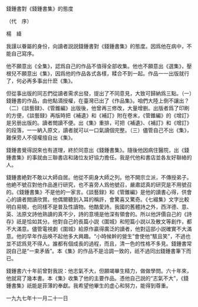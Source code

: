 錢鍾書對《錢鍾書集》的態度

（代　序）

楊　絳





我謹以眷屬的身份，向讀者説説錢鍾書對《錢鍾書集》的態度。因爲他在病中，不能自己寫序。

他不願意出《全集》，認爲自己的作品不值得全部收集。他也不願意出《選集》，壓根兒不願意出《集》，因爲他的作品各式各樣，糅合不到一起。作品一一出版就行了，何必再多事出什麽《集》。

但從事出版的同志們從讀者需求出發，提出了不同意見，大致可歸納爲三點。（一）錢鍾書的作品，由他點滴授權，在臺灣已出了《作品集》。咱們大陸上倒不讓出？（二）《談藝録》、《管錐編》出版後，他曾再三修改，大量增删。出版者爲了印刷的方便，《談藝録》再版時把《補遺》和《補訂》附在卷末，《管錐編》的《增訂》是另册出版的。讀者閲讀不便。出《集》重排，可把《補遺》、《補訂》和《增訂》的段落，一一納入原文，讀者就可以一口氣讀個完整。（三）儘管自己不出《集》，難保旁人不侵權擅自出《集》。

錢鍾書覺得説來也有道理，終於同意出《錢鍾書集》。隨後他因病住醫院，出《錢鍾書集》的事就由三聯書店和諸位友好協力擔任。我是代他和書店並各友好聯絡的人。

錢鍾書絶對不敢以大師自居。他從不廁身大師之列。他不開宗立派，不傳授弟子。他絶不號召對他作品進行研究，也不喜旁人爲他號召，嚴肅認真的研究是不用號召的。《錢鍾書集》不是他的一家言。《談藝録》和《管錐編》是他的讀書心得，供會心的讀者閲讀欣賞。他偶爾聽到入耳的稱許，會驚喜又驚奇。《七綴集》文字比較明白易曉，也同樣不是普及性讀物。他酷愛詩。我國的舊體詩之外，西洋德、意、英、法原文詩他熟讀的真不少，詩的意境是他深有領會的。所以他評價自己的《詩存》祇是恰如其分。他對自己的長篇小説《圍城》和短篇小説以及散文等創作，都不大滿意。儘管電視劇《圍城》給原作贏得廣泛的讀者，他對這部小説確實不大滿意。他的早年作品唤不起他多大興趣。“小時候幹的營生”會使他“駭且笑”，不過也並不認爲見不得人。誰都有個成長的過程，而且，清一色的性格不多見。錢鍾書常説自己是“一束矛盾”。本《集》的作品不是洽調一致的，祇不過同出錢鍾書筆下而已。

錢鍾書六十年前曾對我説：他志氣不大，但願竭畢生精力，做做學問。六十年來，他就寫了幾本書。本《集》收集了他的主要作品。憑他自己説的“志氣不大”，《錢鍾書集》祇能是菲薄的奉獻。我希望他畢生的虚心和努力，能得到尊重。



一九九七年十一月二十一日